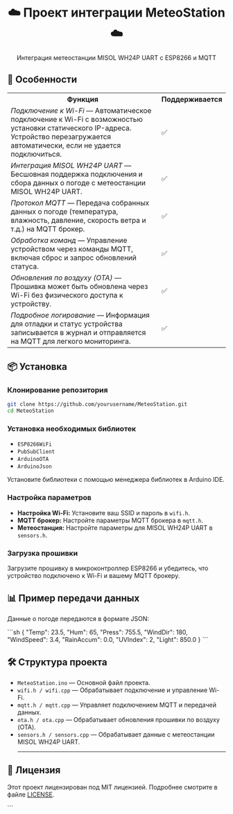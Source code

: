 <div align="center">
  <h1>☁️ Проект интеграции MeteoStation ☁️</h1>
  <p>Интеграция метеостанции MISOL WH24P UART с ESP8266 и MQTT</p>
</div>

<h2>🚀 Особенности</h2>

<table>
  <tr>
    <th>Функция</th>
    <th>Поддерживается</th>
  </tr>
  <tr>
    <td><em>Подключение к Wi-Fi</em> — Автоматическое подключение к Wi-Fi с возможностью установки статического IP-адреса. Устройство перезагружается автоматически, если не удается подключиться.</td>
    <td>✅</td>
  </tr>
  <tr>
    <td><em>Интеграция MISOL WH24P UART</em> — Бесшовная поддержка подключения и сбора данных о погоде с метеостанции MISOL WH24P UART.</td>
    <td>✅</td>
  </tr>
  <tr>
    <td><em>Протокол MQTT</em> — Передача собранных данных о погоде (температура, влажность, давление, скорость ветра и т.д.) на MQTT брокер.</td>
    <td>✅</td>
  </tr>
  <tr>
    <td><em>Обработка команд</em> — Управление устройством через команды MQTT, включая сброс и запрос обновлений статуса.</td>
    <td>✅</td>
  </tr>
  <tr>
    <td><em>Обновления по воздуху (OTA)</em> — Прошивка может быть обновлена через Wi-Fi без физического доступа к устройству.</td>
    <td>✅</td>
  </tr>
  <tr>
    <td><em>Подробное логирование</em> — Информация для отладки и статус устройства записывается в журнал и отправляется на MQTT для легкого мониторинга.</td>
    <td>✅</td>
  </tr>
</table>

<h2>📦 Установка</h2>

<h3>Клонирование репозитория</h3>

```sh
git clone https://github.com/yourusername/MeteoStation.git
cd MeteoStation
```

<h3>Установка необходимых библиотек</h3> <ul> 
<li><code>ESP8266WiFi</code></li> 
<li><code>PubSubClient</code></li> 
<li><code>ArduinoOTA</code></li> 
<li><code>ArduinoJson</code></li> 
</ul> <p>Установите библиотеки с помощью менеджера библиотек в Arduino IDE.</p> 

<h3>Настройка параметров</h3> <ul> 
<li><strong>Настройка Wi-Fi:</strong> Установите ваш SSID и пароль в <code>wifi.h</code>.</li> 
<li><strong>MQTT брокер:</strong> Настройте параметры MQTT брокера в <code>mqtt.h</code>.</li> 
<li><strong>Метеостанция:</strong> Настройте параметры для MISOL WH24P UART в <code>sensors.h</code>.</li>

 </ul> <h3>Загрузка прошивки</h3> 
 <p>Загрузите прошивку в микроконтроллер ESP8266 и убедитесь, что устройство подключено к Wi-Fi и вашему MQTT брокеру.</p>
 
 <h2>📊 Пример передачи данных</h2> 
 <p>Данные о погоде передаются в формате JSON:</p>
 ```sh
 {
  "Temp": 23.5,
  "Hum": 65,
  "Press": 755.5,
  "WindDir": 180,
  "WindSpeed": 3.4,
  "RainAccum": 0.0,
  "UVIndex": 2,
  "Light": 850.0
}
```

<h2>🛠️ Структура проекта</h2> <ul> 
<li><code>MeteoStation.ino</code> — Основной файл проекта.</li> 
<li><code>wifi.h / wifi.cpp</code> — Обрабатывает подключение и управление Wi-Fi.</li> 
<li><code>mqtt.h / mqtt.cpp</code> — Управляет подключением MQTT и передачей данных.</li>
<li><code>ota.h / ota.cpp</code> — Обрабатывает обновления прошивки по воздуху (OTA).</li> 
<li><code>sensors.h / sensors.cpp</code> — Обрабатывает данные с метеостанции MISOL WH24P UART.</li>

--------------------------------------------------------------------------------------------------------------------
 </ul> <h2>📄 Лицензия</h2> <p>Этот проект лицензирован под MIT лицензией. Подробнее смотрите в файле <a href="LICENSE">LICENSE</a>.</p> ```
